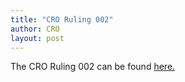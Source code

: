```yaml
---
title: "CRO Ruling 002"
author: CRO
layout: post
---
```


The CRO Ruling 002 can be found <a href="https://docs.google.com/document/d/1-g9_zj8CtsFgZdbMMnxF1-Eg4ArxNcvbHiQK3XVTYAI/edit?usp=sharing"> here. </a>